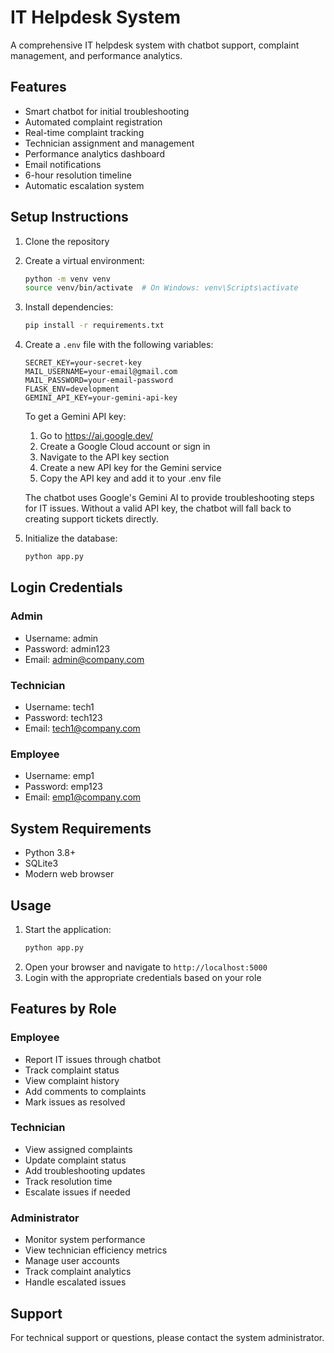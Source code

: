 # IT Helpdesk System

A comprehensive IT helpdesk system with chatbot support, complaint management, and performance analytics.

## Features

- Smart chatbot for initial troubleshooting
- Automated complaint registration
- Real-time complaint tracking
- Technician assignment and management
- Performance analytics dashboard
- Email notifications
- 6-hour resolution timeline
- Automatic escalation system

## Setup Instructions

1. Clone the repository
2. Create a virtual environment:
   ```bash
   python -m venv venv
   source venv/bin/activate  # On Windows: venv\Scripts\activate
   ```
3. Install dependencies:
   ```bash
   pip install -r requirements.txt
   ```
4. Create a `.env` file with the following variables:
   ```
   SECRET_KEY=your-secret-key
   MAIL_USERNAME=your-email@gmail.com
   MAIL_PASSWORD=your-email-password
   FLASK_ENV=development
   GEMINI_API_KEY=your-gemini-api-key
   ```
   
   To get a Gemini API key:
   1. Go to https://ai.google.dev/
   2. Create a Google Cloud account or sign in
   3. Navigate to the API key section
   4. Create a new API key for the Gemini service
   5. Copy the API key and add it to your .env file

   The chatbot uses Google's Gemini AI to provide troubleshooting steps for IT issues. Without a valid API key, the chatbot will fall back to creating support tickets directly.

5. Initialize the database:
   ```bash
   python app.py
   ```

## Login Credentials

### Admin
- Username: admin
- Password: admin123
- Email: admin@company.com

### Technician
- Username: tech1
- Password: tech123
- Email: tech1@company.com

### Employee
- Username: emp1
- Password: emp123
- Email: emp1@company.com

## System Requirements

- Python 3.8+
- SQLite3
- Modern web browser

## Usage

1. Start the application:
   ```bash
   python app.py
   ```
2. Open your browser and navigate to `http://localhost:5000`
3. Login with the appropriate credentials based on your role

## Features by Role

### Employee
- Report IT issues through chatbot
- Track complaint status
- View complaint history
- Add comments to complaints
- Mark issues as resolved

### Technician
- View assigned complaints
- Update complaint status
- Add troubleshooting updates
- Track resolution time
- Escalate issues if needed

### Administrator
- Monitor system performance
- View technician efficiency metrics
- Manage user accounts
- Track complaint analytics
- Handle escalated issues

## Support

For technical support or questions, please contact the system administrator. 